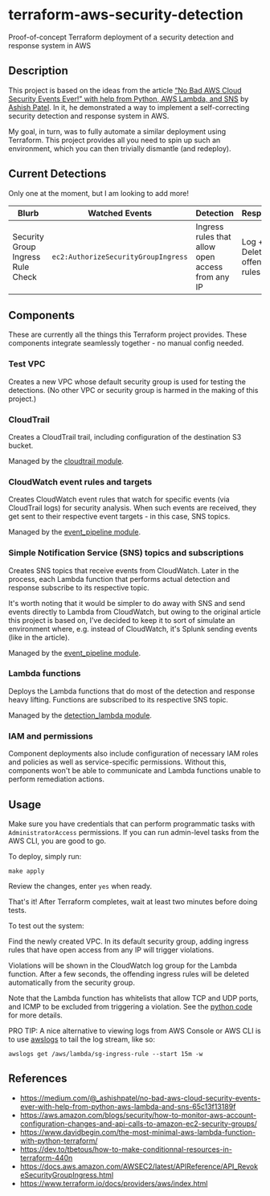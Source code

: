 # terraform-aws-security-detection

Proof-of-concept Terraform deployment of a security detection and response system in AWS

## Description

This project is based on the ideas from the article [“No Bad AWS Cloud Security Events Ever!” with help from Python, AWS Lambda, and SNS](https://medium.com/@_ashishpatel/no-bad-aws-cloud-security-events-ever-with-help-from-python-aws-lambda-and-sns-65c13f13189f) by [Ashish Patel](https://github.com/ashishpatel-git). In it, he demonstrated a way to implement a self-correcting security detection and response system in AWS.

My goal, in turn, was to fully automate a similar deployment using Terraform. This project provides all you need to spin up such an environment, which you can then trivially dismantle (and redeploy).


## Current Detections

Only one at the moment, but I am looking to add more!

| Blurb | Watched Events | Detection | Response |
| ----- | -------------- | --------- | -------- |
| Security Group Ingress Rule Check | `ec2:AuthorizeSecurityGroupIngress` | Ingress rules that allow open access from any IP | Log + Delete the offending rules |


## Components

These are currently all the things this Terraform project provides. These components integrate seamlessly together - no manual config needed.

### Test VPC

Creates a new VPC whose default security group is used for testing the detections. (No other VPC or security group is harmed in the making of this project.)

### CloudTrail

Creates a CloudTrail trail, including configuration of the destination S3 bucket. 

Managed by the [cloudtrail module](./modules/cloudtrail).

### CloudWatch event rules and targets

Creates CloudWatch event rules that watch for specific events (via CloudTrail logs) for security analysis. When such events are received, they get sent to their respective event targets - in this case, SNS topics.

Managed by the [event_pipeline module](./modules/event_pipeline).

### Simple Notification Service (SNS) topics and subscriptions

Creates SNS topics that receive events from CloudWatch. Later in the process, each Lambda function that performs actual detection and response subscribe to its respective topic.

It's worth noting that it would be simpler to do away with SNS and send events directly to Lambda from CloudWatch, but owing to the original article this project is based on, I've decided to keep it to sort of simulate an environment where, e.g. instead of CloudWatch, it's Splunk sending events (like in the article).

Managed by the [event_pipeline module](./modules/event_pipeline).

### Lambda functions

Deploys the Lambda functions that do most of the detection and response heavy lifting. Functions are subscribed to its respective SNS topic.

Managed by the [detection_lambda module](./modules/detection_lambda).

### IAM and permissions

Component deployments also include configuration of necessary IAM roles and policies as well as service-specific permissions. Without this, components won't be able to communicate and Lambda functions unable to perform remediation actions.


## Usage

Make sure you have credentials that can perform programmatic tasks with `AdministratorAccess` permissions. If you can run admin-level tasks from the AWS CLI, you are good to go.

To deploy, simply run:

```
make apply
```

Review the changes, enter `yes` when ready.

That's it! After Terraform completes, wait at least two minutes before doing tests.

To test out the system:

Find the newly created VPC. In its default security group, adding ingress rules that have open access from any IP will trigger violations.

Violations will be shown in the CloudWatch log group for the Lambda function. After a few seconds, the offending ingress rules will be deleted automatically from the security group.

Note that the Lambda function has whitelists that allow TCP and UDP ports, and ICMP to be excluded from triggering a violation. See the [python code](./lambda_functions/sg_ingress_checker/sg_ingress_checker.py) for more details.

PRO TIP: A nice alternative to viewing logs from AWS Console or AWS CLI is to use [awslogs](https://github.com/jorgebastida/awslogs) to tail the log stream, like so: 

```
awslogs get /aws/lambda/sg-ingress-rule --start 15m -w
```


## References

* https://medium.com/@_ashishpatel/no-bad-aws-cloud-security-events-ever-with-help-from-python-aws-lambda-and-sns-65c13f13189f 
* https://aws.amazon.com/blogs/security/how-to-monitor-aws-account-configuration-changes-and-api-calls-to-amazon-ec2-security-groups/
* https://www.davidbegin.com/the-most-minimal-aws-lambda-function-with-python-terraform/
* https://dev.to/tbetous/how-to-make-conditionnal-resources-in-terraform-440n
* https://docs.aws.amazon.com/AWSEC2/latest/APIReference/API_RevokeSecurityGroupIngress.html
* https://www.terraform.io/docs/providers/aws/index.html
